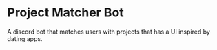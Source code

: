 # Project Matcher Bot
A discord bot that matches users with projects that has a UI inspired by dating apps.
